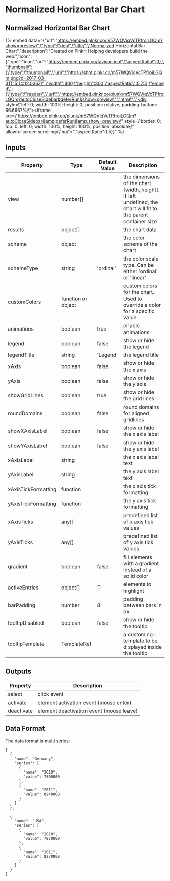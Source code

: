 # Normalized Horizontal Bar Chart

## Normalized Horizontal Bar Chart

{% embed data="{\"url\":\"https://embed.plnkr.co/m57WQViqVcTPfroiLGQm?show=preview\",\"type\":\"rich\",\"title\":\"Normalized Horizontal Bar Chart\",\"description\":\"Created on Plnkr: Helping developers build the web.\",\"icon\":{\"type\":\"icon\",\"url\":\"https://embed.plnkr.co/favicon.ico\",\"aspectRatio\":0},\"thumbnail\":{\"type\":\"thumbnail\",\"url\":\"https://shot.plnkr.co/m57WQViqVcTPfroiLGQm.png?d=2017-03-31T15:14:12.036Z\",\"width\":400,\"height\":300,\"aspectRatio\":0.75},\"embed\":{\"type\":\"reader\",\"url\":\"https://embed.plnkr.co/plunk/m57WQViqVcTPfroiLGQm?autoCloseSidebar&deferRun&show=preview\",\"html\":\"<div style=\\"left: 0; width: 100%; height: 0; position: relative; padding-bottom: 66.6667%;\\"><iframe src=\\"https://embed.plnkr.co/plunk/m57WQViqVcTPfroiLGQm?autoCloseSidebar&amp;deferRun&amp;show=preview\\" style=\\"border: 0; top: 0; left: 0; width: 100%; height: 100%; position: absolute;\\" allowfullscreen scrolling=\\"no\\"></iframe></div>\",\"aspectRatio\":1.5}}" %}



## Inputs

| Property | Type | Default Value | Description |
| --- | --- | --- | --- |
| view | number\[\] |  | the dimensions of the chart \[width, height\]. If left undefined, the chart will fit to the parent container size |
| results | object\[\] |  | the chart data |
| scheme | object |  | the color scheme of the chart |
| schemeType | string | 'ordinal' | the color scale type. Can be either 'ordinal' or 'linear' |
| customColors | function or object |  | custom colors for the chart. Used to override a color for a specific value |
| animations | boolean | true | enable animations |
| legend | boolean | false | show or hide the legend |
| legendTitle | string | 'Legend' | the legend title |
| xAxis | boolean | false | show or hide the x axis |
| yAxis | boolean | false | show or hide the y axis |
| showGridLines | boolean | true | show or hide the grid lines |
| roundDomains | boolean | false | round domains for aligned gridlines |
| showXAxisLabel | boolean | false | show or hide the x axis label |
| showYAxisLabel | boolean | false | show or hide the y axis label |
| xAxisLabel | string |  | the x axis label text |
| yAxisLabel | string |  | the y axis label text |
| xAxisTickFormatting | function |  | the x axis tick formatting |
| yAxisTickFormatting | function |  | the y axis tick formatting |
| xAxisTicks | any\[\] |  | predefined list of x axis tick values |
| yAxisTicks | any\[\] |  | predefined list of y axis tick values |
| gradient | boolean | false | fill elements with a gradient instead of a solid color |
| activeEntries | object\[\] | \[\] | elements to highlight |
| barPadding | number | 8 | padding between bars in px |
| tooltipDisabled | boolean | false | show or hide the tooltip |
| tooltipTemplate | TemplateRef |  | a custom ng-template to be displayed inside the tooltip |

## Outputs

| Property | Description |
| --- | --- |
| select | click event |
| activate | element activation event \(mouse enter\) |
| deactivate | element deactivation event \(mouse leave\) |

## Data Format

The data format is multi series:

```text
[
  {
    "name": "Germany",
    "series": [
      {
        "name": "2010",
        "value": 7300000
      },
      {
        "name": "2011",
        "value": 8940000
      }
    ]
  },

  {
    "name": "USA",
    "series": [
      {
        "name": "2010",
        "value": 7870000
      },
      {
        "name": "2011",
        "value": 8270000
      }
    ]
  }
]
```

